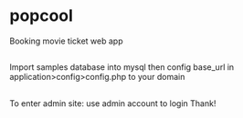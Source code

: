 # popcool
Booking movie ticket web app
##
Import samples database into mysql
then config base_url in application>config>config.php to your domain
##
To enter admin site: use admin account to login
Thank!

